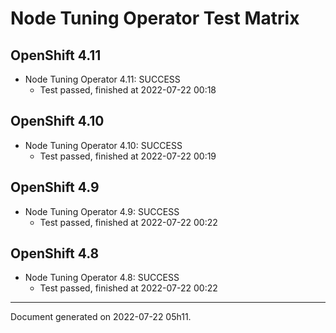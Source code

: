 
Node Tuning Operator Test Matrix
================================

OpenShift 4.11
--------------



* Node Tuning Operator 4.11: SUCCESS
  - Test passed, finished at 2022-07-22 00:18






OpenShift 4.10
--------------



* Node Tuning Operator 4.10: SUCCESS
  - Test passed, finished at 2022-07-22 00:19






OpenShift 4.9
-------------



* Node Tuning Operator 4.9: SUCCESS
  - Test passed, finished at 2022-07-22 00:22






OpenShift 4.8
-------------



* Node Tuning Operator 4.8: SUCCESS
  - Test passed, finished at 2022-07-22 00:22






---
Document generated on 2022-07-22 05h11.
